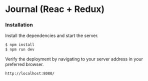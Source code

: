 # Journal (Reac + Redux)

### Installation

Install the dependencies and start the server.

```sh
$ npm install
$ npm run dev
```

Verify the deployment by navigating to your server address in your preferred browser.

```sh
http://localhost:8080/
```